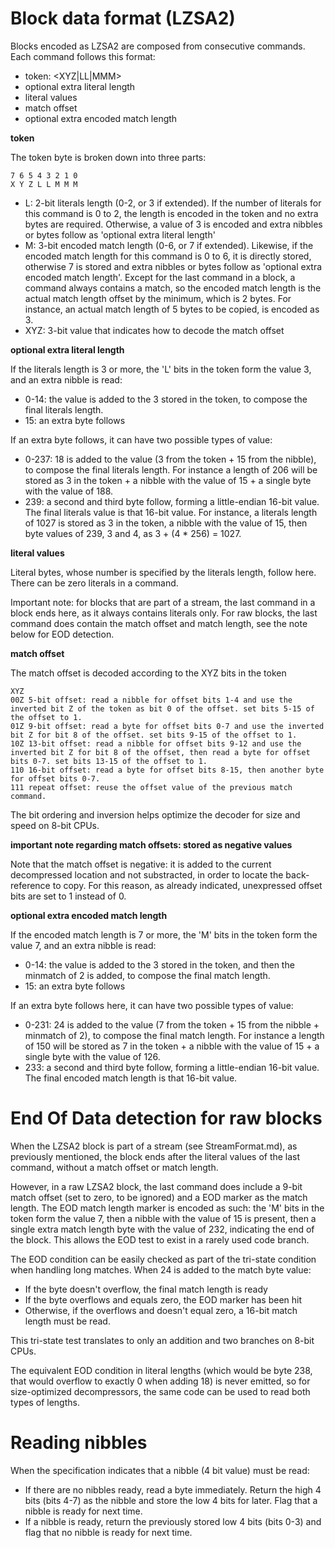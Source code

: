 # Block data format (LZSA2)

Blocks encoded as LZSA2 are composed from consecutive commands. Each command follows this format:

* token: <XYZ|LL|MMM>
* optional extra literal length
* literal values
* match offset
* optional extra encoded match length

**token**

The token byte is broken down into three parts:

    7 6 5 4 3 2 1 0
    X Y Z L L M M M

* L: 2-bit literals length (0-2, or 3 if extended). If the number of literals for this command is 0 to 2, the length is encoded in the token and no extra bytes are required. Otherwise, a value of 3 is encoded and extra nibbles or bytes follow as 'optional extra literal length'
* M: 3-bit encoded match length (0-6, or 7 if extended). Likewise, if the encoded match length for this command is 0 to 6, it is directly stored, otherwise 7 is stored and extra nibbles or bytes follow as 'optional extra encoded match length'. Except for the last command in a block, a command always contains a match, so the encoded match length is the actual match length offset by the minimum, which is 2 bytes. For instance, an actual match length of 5 bytes to be copied, is encoded as 3.
* XYZ: 3-bit value that indicates how to decode the match offset

**optional extra literal length**

If the literals length is 3 or more, the 'L' bits in the token form the value 3, and an extra nibble is read:

* 0-14: the value is added to the 3 stored in the token, to compose the final literals length.
* 15: an extra byte follows

If an extra byte follows, it can have two possible types of value:

* 0-237: 18 is added to the value (3 from the token + 15 from the nibble), to compose the final literals length. For instance a length of 206 will be stored as 3 in the token + a nibble with the value of 15 + a single byte with the value of 188.
* 239: a second and third byte follow, forming a little-endian 16-bit value. The final literals value is that 16-bit value. For instance, a literals length of 1027 is stored as 3 in the token, a nibble with the value of 15, then byte values of 239, 3 and 4, as 3 + (4 * 256) = 1027.

**literal values**

Literal bytes, whose number is specified by the literals length, follow here. There can be zero literals in a command.

Important note: for blocks that are part of a stream, the last command in a block ends here, as it always contains literals only. For raw blocks, the last command does contain the match offset and match length, see the note below for EOD detection.

**match offset**

The match offset is decoded according to the XYZ bits in the token

    XYZ
    00Z 5-bit offset: read a nibble for offset bits 1-4 and use the inverted bit Z of the token as bit 0 of the offset. set bits 5-15 of the offset to 1.
    01Z 9-bit offset: read a byte for offset bits 0-7 and use the inverted bit Z for bit 8 of the offset. set bits 9-15 of the offset to 1.
    10Z 13-bit offset: read a nibble for offset bits 9-12 and use the inverted bit Z for bit 8 of the offset, then read a byte for offset bits 0-7. set bits 13-15 of the offset to 1.
    110 16-bit offset: read a byte for offset bits 8-15, then another byte for offset bits 0-7.
    111 repeat offset: reuse the offset value of the previous match command.

The bit ordering and inversion helps optimize the decoder for size and speed on 8-bit CPUs.

**important note regarding match offsets: stored as negative values**

Note that the match offset is negative: it is added to the current decompressed location and not substracted, in order to locate the back-reference to copy. For this reason, as already indicated, unexpressed offset bits are set to 1 instead of 0.

**optional extra encoded match length**

If the encoded match length is 7 or more, the 'M' bits in the token form the value 7, and an extra nibble is read:

* 0-14: the value is added to the 3 stored in the token, and then the minmatch of 2 is added, to compose the final match length.
* 15: an extra byte follows

If an extra byte follows here, it can have two possible types of value:

* 0-231: 24 is added to the value (7 from the token + 15 from the nibble + minmatch of 2), to compose the final match length. For instance a length of 150 will be stored as 7 in the token + a nibble with the value of 15 + a single byte with the value of 126.
* 233: a second and third byte follow, forming a little-endian 16-bit value. The final encoded match length is that 16-bit value.

# End Of Data detection for raw blocks

When the LZSA2 block is part of a stream (see StreamFormat.md), as previously mentioned, the block ends after the literal values of the last command, without a match offset or match length.

However, in a raw LZSA2 block, the last command does include a 9-bit match offset (set to zero, to be ignored) and a EOD marker as the match length. The EOD match length marker is encoded as such: the 'M' bits in the token form the value 7, then a nibble with the value of 15 is present, then a single extra match length byte with the value of 232, indicating the end of the block. This allows the EOD test to exist in a rarely used code branch.

The EOD condition can be easily checked as part of the tri-state condition when handling long matches. When 24 is added to the match byte value:
- If the byte doesn't overflow, the final match length is ready
- If the byte overflows and equals zero, the EOD marker has been hit
- Otherwise, if the overflows and doesn't equal zero, a 16-bit match length must be read.

This tri-state test translates to only an addition and two branches on 8-bit CPUs.

The equivalent EOD condition in literal lengths (which would be byte 238, that would overflow to exactly 0 when adding 18) is never emitted, so for size-optimized decompressors, the same code can be used to read both types of lengths.

# Reading nibbles

When the specification indicates that a nibble (4 bit value) must be read:

* If there are no nibbles ready, read a byte immediately. Return the high 4 bits (bits 4-7) as the nibble and store the low 4 bits for later. Flag that a nibble is ready for next time.
* If a nibble is ready, return the previously stored low 4 bits (bits 0-3) and flag that no nibble is ready for next time.
